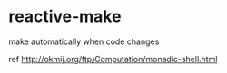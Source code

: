 reactive-make
=============

make automatically when code changes

ref
http://okmij.org/ftp/Computation/monadic-shell.html
